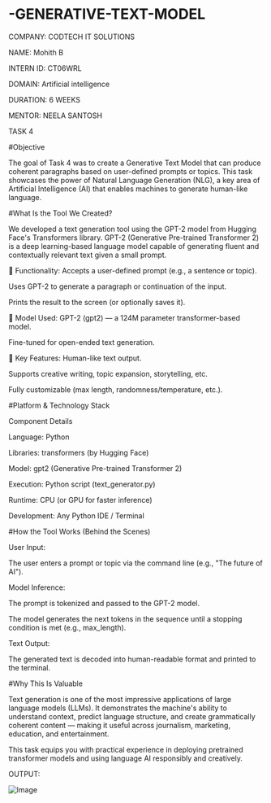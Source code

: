 # -GENERATIVE-TEXT-MODEL

COMPANY: CODTECH IT SOLUTIONS

NAME: Mohith B

INTERN ID: CT06WRL

DOMAIN: Artificial intelligence

DURATION: 6 WEEKS

MENTOR: NEELA SANTOSH

TASK 4

#Objective

The goal of Task 4 was to create a Generative Text Model that can produce coherent paragraphs based on user-defined prompts or topics. This task showcases the power of Natural Language Generation (NLG), a key area of Artificial Intelligence (AI) that enables machines to generate human-like language.

#What Is the Tool We Created?

We developed a text generation tool using the GPT-2 model from Hugging Face's Transformers library. GPT-2 (Generative Pre-trained Transformer 2) is a deep learning-based language model capable of generating fluent and contextually relevant text given a small prompt.

🔹 Functionality:
Accepts a user-defined prompt (e.g., a sentence or topic).

Uses GPT-2 to generate a paragraph or continuation of the input.

Prints the result to the screen (or optionally saves it).

🔹 Model Used:
GPT-2 (gpt2) — a 124M parameter transformer-based model.

Fine-tuned for open-ended text generation.

🔹 Key Features:
Human-like text output.

Supports creative writing, topic expansion, storytelling, etc.

Fully customizable (max length, randomness/temperature, etc.).

#Platform & Technology Stack

Component	Details

Language:	Python

Libraries:	transformers (by Hugging Face)

Model:	gpt2 (Generative Pre-trained Transformer 2)

Execution:	Python script (text_generator.py)

Runtime:	CPU (or GPU for faster inference)

Development:	Any Python IDE / Terminal 

#How the Tool Works (Behind the Scenes)

User Input:

The user enters a prompt or topic via the command line (e.g., "The future of AI").

Model Inference:

The prompt is tokenized and passed to the GPT-2 model.

The model generates the next tokens in the sequence until a stopping condition is met (e.g., max_length).

Text Output:

The generated text is decoded into human-readable format and printed to the terminal.

#Why This Is Valuable

Text generation is one of the most impressive applications of large language models (LLMs). It demonstrates the machine's ability to understand context, predict language structure, and create grammatically coherent content — making it useful across journalism, marketing, education, and entertainment.

This task equips you with practical experience in deploying pretrained transformer models and using language AI responsibly and creatively.

OUTPUT:

![Image](https://github.com/user-attachments/assets/5aaf736c-f9de-47d9-8efa-bd0b90a1ef99)
